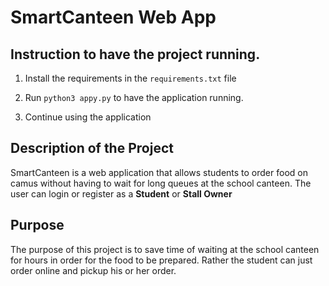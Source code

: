 # SmartCanteen Web App
## Instruction to have the project running.
1. Install the requirements in the `requirements.txt` file

2. Run `python3 appy.py` to have the application running.

3. Continue using the application


## Description of the Project
SmartCanteen is a web application that allows students to order food on camus without having to wait for long queues at the school canteen.
The user can login or register as a **Student** or **Stall Owner**

## Purpose
The purpose of this project is to save time of waiting at the school canteen for hours in order for the food to be prepared. Rather the student can just order online and pickup his or her order.
